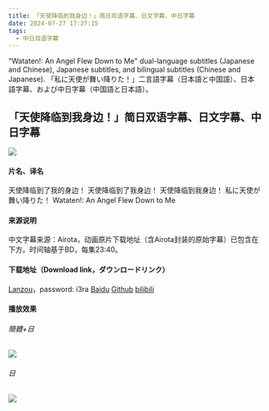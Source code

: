 ```yaml
---
title: 「天使降临到我身边！」简日双语字幕、日文字幕、中日字幕
date: 2024-07-27 17:27:15
tags:
  - 中日双语字幕
---
```


"Wataten!: An Angel Flew Down to Me" dual-language subtitles (Japanese and Chinese), Japanese subtitles, and bilingual subtitles (Chinese and Japanese).
「私に天使が舞い降りた！」二言語字幕（日本語と中国語）、日本語字幕、および中日字幕（中国語と日本語）。

<!-- more -->

## 「天使降临到我身边！」简日双语字幕、日文字幕、中日字幕

![](https://raw.githubusercontent.com.lwtdzh.ip-ddns.com/lwtdzh/imghost/master/img/20241219192940665.jpg)

#### 片名、译名
天使降临到了我的身边！
天使降临到了我身边！
天使降临到我身边！
私に天使が舞い降りた！
Wataten!: An Angel Flew Down to Me

#### 来源说明
中文字幕来源：Airota，动画原片下载地址（含Airota封装的原始字幕）已包含在下方。时间轴基于BD，每集23:40。

#### 下载地址（Download link，ダウンロードリンク）
[Lanzou](https://wwl.lanzoub.com/b0r9es9kd)，password: i3ra
[Baidu](https://pan.baidu.com/s/1CXgJ3Olf7DvMJGynkmtZHQ?pwd=s6hh)
[Github](https://github.com/lwtdzh/imghost/blob/master/subs/%E5%A4%A9%E4%BD%BF%E9%99%8D%E4%B8%B4%E5%88%B0%E6%88%91%E8%BA%AB%E8%BE%B9.zip)
[bilibili](https://www.bilibili.com/opus/958782841045385218)

#### 播放效果
###### 簡體+日
![](https://raw.githubusercontent.com.lwtdzh.ip-ddns.com/lwtdzh/imghost/master/img/20241218221212363.jpg)
###### 日
![](https://raw.githubusercontent.com.lwtdzh.ip-ddns.com/lwtdzh/imghost/master/img/20241218221212420.jpg)
